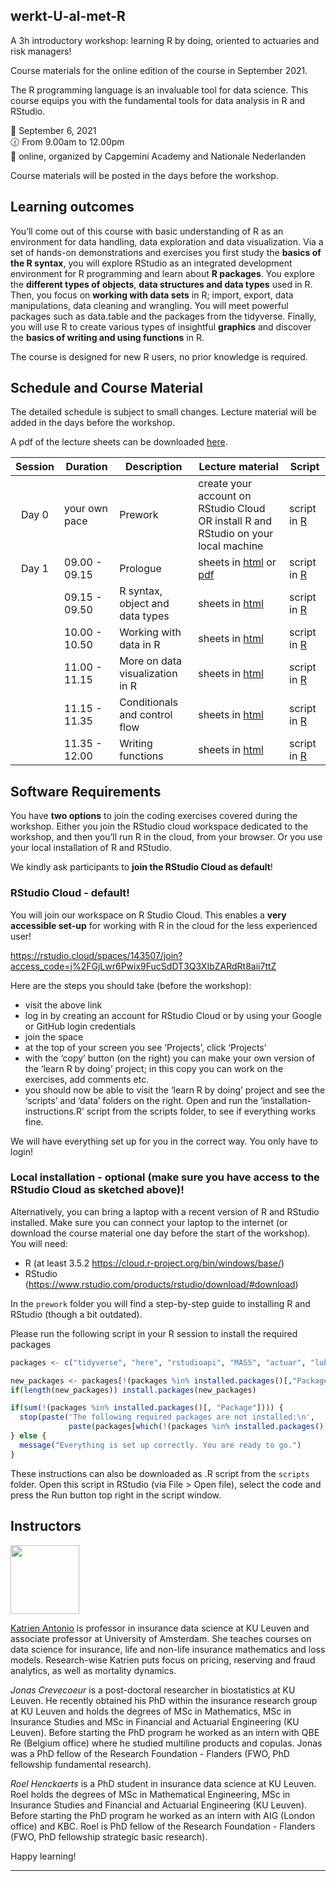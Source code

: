 
## werkt-U-al-met-R

A 3h introductory workshop: learning R by doing, oriented to actuaries
and risk managers\!

Course materials for the online edition of the course in September 2021.

The R programming language is an invaluable tool for data science. This
course equips you with the fundamental tools for data analysis in R and
RStudio.

📆 September 6, 2021 <br> 🕜 From 9.00am to 12.00pm <br> 📌 online,
organized by Capgemini Academy and Nationale Nederlanden

Course materials will be posted in the days before the workshop.

## Learning outcomes

You’ll come out of this course with basic understanding of R as an
environment for data handling, data exploration and data visualization.
Via a set of hands-on demonstrations and exercises you first study the
**basics of the R syntax**, you will explore RStudio as an integrated
development environment for R programming and learn about **R
packages**. You explore the **different types of objects**, **data
structures and data types** used in R. Then, you focus on **working with
data sets** in R; import, export, data manipulations, data cleaning and
wrangling. You will meet powerful packages such as data.table and the
packages from the tidyverse. Finally, you will use R to create various
types of insightful **graphics** and discover the **basics of writing
and using functions** in R.

The course is designed for new R users, no prior knowledge is required.

## Schedule and Course Material

The detailed schedule is subject to small changes. Lecture material will
be added in the days before the workshop.

A pdf of the lecture sheets can be downloaded
[here](https://katrienantonio.github.io/werkt-U-al-met-R/sheets/lecture_sheets_R_workshop.pdf).

| Session | Duration      | Description                     | Lecture material                                                                                                                                                                                         | Script                                                                                                 |
| :-----: | ------------- | ------------------------------- | -------------------------------------------------------------------------------------------------------------------------------------------------------------------------------------------------------- | ------------------------------------------------------------------------------------------------------ |
|  Day 0  | your own pace | Prework                         | create your account on RStudio Cloud OR install R and RStudio on your local machine                                                                                                                      | script in [R](https://katrienantonio.github.io/werkt-U-al-met-R/scripts/installation-instructions.R)   |
|  Day 1  | 09.00 - 09.15 | Prologue                        | sheets in [html](https://katrienantonio.github.io/werkt-U-al-met-R/sheets/R_introduction.html#prologue) or [pdf](https://katrienantonio.github.io/werkt-U-al-met-R/sheets/lecture_sheets_R_workshop.pdf) | script in [R](https://katrienantonio.github.io/werkt-U-al-met-R/scripts/0_prologue.R)                  |
|         | 09.15 - 09.50 | R syntax, object and data types | sheets in [html](https://katrienantonio.github.io/werkt-U-al-met-R/sheets/R_introduction.html#object)                                                                                                    | script in [R](https://katrienantonio.github.io/werkt-U-al-met-R/scripts/1_syntax_data_object_types.R)  |
|         | 10.00 - 10.50 | Working with data in R          | sheets in [html](https://katrienantonio.github.io/werkt-U-al-met-R/sheets/R_introduction.html#data)                                                                                                      | script in [R](https://katrienantonio.github.io/werkt-U-al-met-R/scripts/2_working_with_data.R)         |
|         | 11.00 - 11.15 | More on data visualization in R | sheets in [html](https://katrienantonio.github.io/werkt-U-al-met-R/sheets/R_introduction.html#dataviz)                                                                                                   | script in [R](https://katrienantonio.github.io/werkt-U-al-met-R/scripts/3_more_data_viz.R)             |
|         | 11.15 - 11.35 | Conditionals and control flow   | sheets in [html](https://katrienantonio.github.io/werkt-U-al-met-R/sheets/R_introduction.html#cond)                                                                                                      | script in [R](https://katrienantonio.github.io/werkt-U-al-met-R/scripts/4_conditionals_control_flow.R) |
|         | 11.35 - 12.00 | Writing functions               | sheets in [html](https://katrienantonio.github.io/werkt-U-al-met-R/sheets/R_introduction.html#func)                                                                                                      | script in [R](https://katrienantonio.github.io/werkt-U-al-met-R/scripts/5_functions.R)                 |

## Software Requirements

You have **two options** to join the coding exercises covered during the
workshop. Either you join the RStudio cloud workspace dedicated to the
workshop, and then you’ll run R in the cloud, from your browser. Or you
use your local installation of R and RStudio.

We kindly ask participants to **join the RStudio Cloud as default**\!

### RStudio Cloud - default\!

You will join our workspace on R Studio Cloud. This enables a **very
accessible set-up** for working with R in the cloud for the less
experienced user\!

<https://rstudio.cloud/spaces/143507/join?access_code=j%2FGjLwr6Pwix9FucSdDT3Q3XIbZARdRt8aii7ttZ>

Here are the steps you should take (before the workshop):

  - visit the above link
  - log in by creating an account for RStudio Cloud or by using your
    Google or GitHub login credentials
  - join the space
  - at the top of your screen you see ‘Projects’, click ‘Projects’
  - with the ‘copy’ button (on the right) you can make your own version
    of the ‘learn R by doing’ project; in this copy you can work on the
    exercises, add comments etc.
  - you should now be able to visit the ‘learn R by doing’ project and
    see the ‘scripts’ and ‘data’ folders on the right. Open and run the
    ‘installation-instructions.R’ script from the scripts folder, to
    see if everything works fine.

We will have everything set up for you in the correct way. You only have
to login\!

### Local installation - optional (make sure you have access to the RStudio Cloud as sketched above)\!

Alternatively, you can bring a laptop with a recent version of R and
RStudio installed. Make sure you can connect your laptop to the internet
(or download the course material one day before the start of the
workshop). You will need:

  - R (at least 3.5.2 <https://cloud.r-project.org/bin/windows/base/>)
  - RStudio
    (<https://www.rstudio.com/products/rstudio/download/#download>)

In the `prework` folder you will find a step-by-step guide to installing
R and RStudio (though a bit outdated).

Please run the following script in your R session to install the
required packages

``` r
packages <- c("tidyverse", "here", "rstudioapi", "MASS", "actuar", "lubridate", "readr", "readxl", "haven")

new_packages <- packages[!(packages %in% installed.packages()[,"Package"])]
if(length(new_packages)) install.packages(new_packages)

if(sum(!(packages %in% installed.packages()[, "Package"]))) {
  stop(paste('The following required packages are not installed:\n', 
             paste(packages[which(!(packages %in% installed.packages()[, "Package"]))], collapse = ', ')));
} else {
  message("Everything is set up correctly. You are ready to go.")
}
```

These instructions can also be downloaded as .R script from the
`scripts` folder. Open this script in RStudio (via File \> Open file),
select the code and press the Run button top right in the script window.

## Instructors

<img src="image/Katrien.jpg" width="110"/>

<p align="justify">

[Katrien Antonio](https://katrienantonio.github.io/) is professor in
insurance data science at KU Leuven and associate professor at
University of Amsterdam. She teaches courses on data science for
insurance, life and non-life insurance mathematics and loss models.
Research-wise Katrien puts focus on pricing, reserving and fraud
analytics, as well as mortality dynamics.

</p>

<p align="justify">

*Jonas Crevecoeur* is a post-doctoral researcher in biostatistics at KU
Leuven. He recently obtained his PhD within the insurance research group
at KU Leuven and holds the degrees of MSc in Mathematics, MSc in
Insurance Studies and MSc in Financial and Actuarial Engineering (KU
Leuven). Before starting the PhD program he worked as an intern with QBE
Re (Belgium office) where he studied multiline products and copulas.
Jonas was a PhD fellow of the Research Foundation - Flanders (FWO, PhD
fellowship fundamental research).

</p>

<p align="justify">

*Roel Henckaerts* is a PhD student in insurance data science at KU
Leuven. Roel holds the degrees of MSc in Mathematical Engineering, MSc
in Insurance Studies and Financial and Actuarial Engineering (KU
Leuven). Before starting the PhD program he worked as an intern with AIG
(London office) and KBC. Roel is PhD fellow of the Research Foundation -
Flanders (FWO, PhD fellowship strategic basic research).

</p>

Happy learning\!

-----
